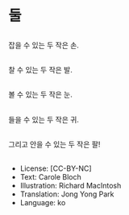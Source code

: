 # 둘

##
잡을 수 있는 두 작은 손.

##
찰 수 있는 두 작은 발.

##
볼 수 있는 두 작은 눈.

##
들을 수 있는 두 작은 귀.

##
그리고 안을 수 있는 두 작은 팔!

##
* License: [CC-BY-NC]
* Text: Carole Bloch
* Illustration: Richard MacIntosh
* Translation: Jong Yong Park
* Language: ko
